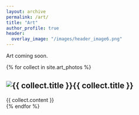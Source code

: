 ```yaml
---
layout: archive
permalink: /art/
title: "Art"
author_profile: true
header:
  overlay_image: "/images/header_image6.png"
---
```


Art coming soon.



{% for collect in site.art_photos %}
  <div class="collection">
    <h2><img src="{{ site.url }}{{site.baseurl }}/{{collection.image_path}}" alt="{{ collect.title }}" />{{ collect.title }}</h2>
    {{ collect.content }}
  </div>
{% endfor %}
